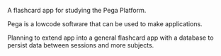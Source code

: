 A flashcard app for studying the Pega Platform.

Pega is a lowcode software that can be used to make applications.

Planning to extend app into a general flashcard app with a database to persist data between sessions and more subjects.
